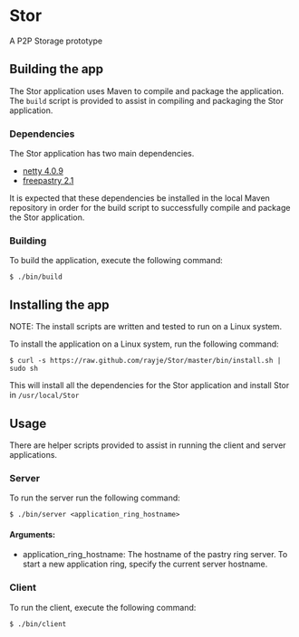 Stor
====

A P2P Storage prototype

## Building the app

The Stor application uses Maven to compile and package the application. The <code>build</code> script is provided to assist in
compiling and packaging the Stor application.

### Dependencies

The Stor application has two main dependencies.

* [netty 4.0.9](http://netty.io/)
* [freepastry 2.1](http://www.freepastry.org/)

It is expected that these dependencies be installed in the local Maven repository in order for the build script to
successfully compile and package the Stor application.

### Building

To build the application, execute the following command:

    $ ./bin/build

## Installing the app

NOTE: The install scripts are written and tested to run on a Linux system.

To install the application on a Linux system, run the following command:

    $ curl -s https://raw.github.com/rayje/Stor/master/bin/install.sh | sudo sh

This will install all the dependencies for the Stor application and install Stor in <code>/usr/local/Stor</code>

## Usage

There are helper scripts provided to assist in running the client and server applications.

### Server

To run the server run the following command:

    $ ./bin/server <application_ring_hostname>

#### Arguments:
- application_ring_hostname: The hostname of the pastry ring server. To start a new application ring, specify the current server hostname.

### Client

To run the client, execute the following command:

    $ ./bin/client

